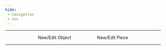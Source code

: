 ```yaml
---
hide:
 - navigation
 - toc
---
```

<style>
  .md-typeset h1,
  .md-content__button {
    display: none;
  }
  .md-button {
      margin: auto 40px;
  }
</style>

---

<div align="center">
    <a class="md-button " id="new-object">New/Edit Object</a>
    <a class="md-button " id="new-piece">New/Edit Piece</a>
</div>

---
<iframe 
  id="submit-frame"
  style="
    display: block;          /* sempre block para transição funcionar */
    width: 100%;
    height: 200px;            /* altura inicial */
    border: none;
    border-radius: 6px;
    box-shadow: 0 2px 6px rgba(0,0,0,0.1);
    overflow: hidden;
    opacity: 0;               /* inicia invisível */
    transition: opacity 0.5s ease, height 0.5s ease;
  ">
</iframe>

<script>
var newObjectBtn = document.getElementById('new-object');
var newPieceBtn = document.getElementById('new-piece');
var iframe = document.getElementById('submit-frame');

function loadIframe(url) {
    iframe.style.opacity = 0;   // esconde antes de carregar
    iframe.src = url;
    iframe.style.height = "200px"; // altura inicial mínima
}

// Botões
newObjectBtn.addEventListener('click', (e) => {
    e.preventDefault();
    loadIframe("../submit-external/index.html");
});

newPieceBtn.addEventListener('click', (e) => {
    e.preventDefault();
    loadIframe("../submit-piece/index.html");
});

// Recebe altura do iframe e faz fade-in
window.addEventListener('message', function(event) {
    if (event.data.type === 'resize-iframe') {
        iframe.style.height = event.data.height + 'px';
        // Aplica fade-in suave
        setTimeout(() => {
            iframe.style.opacity = 1;
        }, 50); // curto delay para garantir renderização
    }
});
</script>

